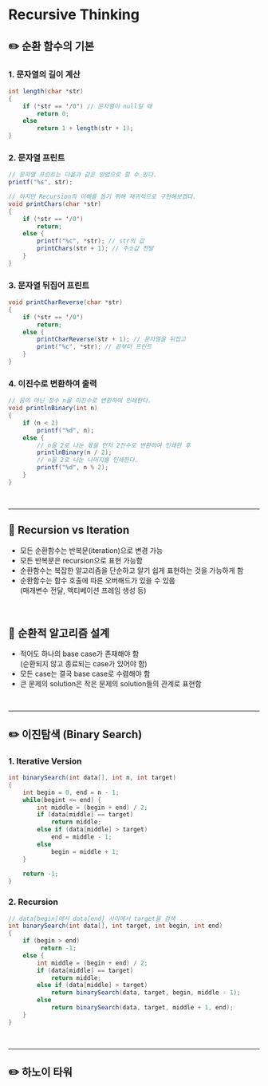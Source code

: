 # Recursive Thinking 
## ✏️ 순환 함수의 기본
### 1. 문자열의 길이 계산 
```java
int length(char *str) 
{
    if (*str == '/0') // 문자열이 null일 때 
        return 0;
    else 
        return 1 + length(str + 1);
}
```
### 2. 문자열 프린트
```java 
// 문자열 프린트는 다음과 같은 방법으로 할 수 있다.
printf("%s", str);
```

```java
// 하지만 Recursion의 이해를 돕기 위해 재귀적으로 구현해보겠다.
void printChars(char *str)
{
    if (*str == '/0')
        return;
    else {
        printf("%c", *str); // str의 값
        printChars(str + 1); // 주소값 전달
    }
}
```

### 3. 문자열 뒤집어 프린트
```java
void printCharReverse(char *str)
{
    if (*str == '/0')
        return;
    else {
        printCharReverse(str + 1); // 문자열을 뒤집고
        print("%c", *str); // 끝부터 프린트
    }
}
```

### 4. 이진수로 변환하여 출력
```java
// 음이 아닌 정수 n을 이진수로 변환하여 인쇄한다.
void printlnBinary(int n)
{
    if (n < 2) 
        printf("%d", n);
    else {
        // n을 2로 나눈 몫을 먼저 2진수로 변환하여 인쇄한 후
        printlnBinary(n / 2); 
        // n을 2로 나눈 나머지를 인쇄한다.
        printf("%d", n % 2);
    }
}
```

<br>

------------------------------------------------------------------

## 📌 **Recursion vs Iteration**
- 모든 순환함수는 반복문(iteration)으로 변경 가능
- 모든 반복문은 recursion으로 표현 가능함
- 순환함수는 복잡한 알고리즘을 단순하고 알기 쉽게 표현하는 것을 가능하게 함
- 순환함수는 함수 호출에 따른 오버해드가 있을 수 있음  
(매개변수 전달, 액티베이션 프레임 생성 등)
  
<br>

## 📌 **순환적 알고리즘 설계**
- 적어도 하나의 base case가 존재해야 함  
(순환되지 않고 종료되는 case가 있어야 함)
- 모든 case는 결국 base case로 수렴해야 함
- 큰 문제의 solution은 작은 문제의 solution들의 관계로 표현함
<br>

------------------------------------------------------------------
## ✏️ **이진탐색 (Binary Search)**
### 1. Iterative Version
```java
int binarySearch(int data[], int n, int target)
{
    int begin = 0, end = n - 1;
    while(begint <= end) {
        int middle = (begin + end) / 2;
        if (data[middle] == target)
            return middle;
        else if (data[middle] > target)
            end = middle - 1;
        else
            begin = middle + 1;
    }
    
    return -1;
}
```

### 2. Recursion
```java
// data[begin]에서 data[end] 사이에서 target을 검색
int binarySearch(int data[], int target, int begin, int end)
{
    if (begin > end)
         return -1;
    else {
        int middle = (begin + end) / 2;
        if (data[middle] == target)
            return middle;
        else if (data[middle] > target)
            return binarySearch(data, target, begin, middle - 1);
        else
            return binarySearch(data, target, middle + 1, end);
    }
}
```

<br>

------------------------------------------------------------------

## ✏️ 하노이 타워 